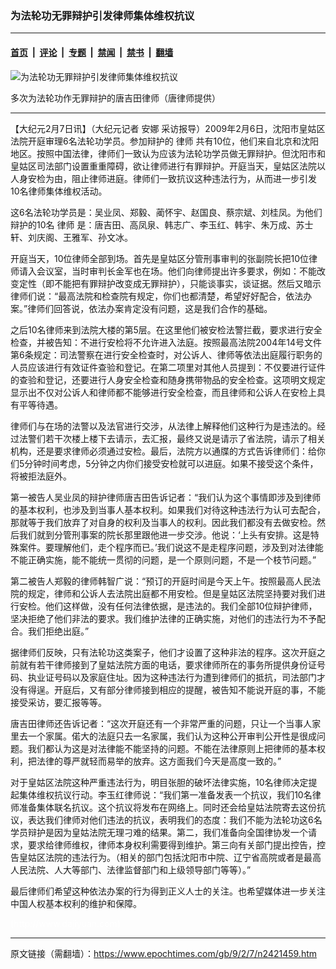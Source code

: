 ### 为法轮功无罪辩护引发律师集体维权抗议

---

#### [首页](../../../..?n2421459) &nbsp;|&nbsp; [评论](../../../../../epoch-comment?n2421459) &nbsp;|&nbsp; [专题](../../../../../epoch-special?n2421459) &nbsp;|&nbsp; [禁闻](../../../../../epoch-news?n2421459) &nbsp;|&nbsp; [禁书](../../../../../books?n2421459) &nbsp;|&nbsp; [翻墙](https://github.com/gfw-breaker/nogfw/blob/master/README.md?n2421459)


<div><img alt="为法轮功无罪辩护引发律师集体维权抗议" class="attachment-djy_600_400 size-djy_600_400 wp-post-image" src="https://i.epochtimes.com/assets/uploads/2009/02/902070315351915-600x400.jpg"/>
<div class="caption">
 <p>
  多次为法轮功作无罪辩护的唐吉田律师（唐律师提供）
 </p>
</div></div><hr/><div class="post_content" id="artbody" itemprop="articleBody">
 <!-- article content begin -->
 <p>
  【大纪元2月7日讯】（大纪元记者
  <ok href="https://www.epochtimes.com/gb/tag/%E5%AE%89%E5%A8%9C.html">
   安娜
  </ok>
  采访报导）2009年2月6日，沈阳市皇姑区法院开庭审理6名法轮功学员。参加辩护的
  <ok href="https://www.epochtimes.com/gb/tag/%E5%BE%8B%E5%B8%88.html">
   律师
  </ok>
  共有10位，他们来自北京和沈阳地区。按照中国法律，律师们一致认为应该为法轮功学员做无罪辩护。但沈阳市和皇姑区司法部门设置重重障碍，欲让律师进行有罪辩护。开庭当天，皇姑区法院以人身安检为由，阻止律师进庭。律师们一致抗议这种违法行为，从而进一步引发10名律师集体维权活动。
 </p>
 <p>
  这6名法轮功学员是：吴业凤、郑毅、蔺怀宇、赵国良、蔡宗斌、刘桂凤。为他们辩护的10名
  <ok href="https://www.epochtimes.com/gb/tag/%E5%BE%8B%E5%B8%88.html">
   律师
  </ok>
  是：唐吉田、高凤泉、韩志广、李玉红、韩宇、朱万成、苏士轩、刘庆阁、王雅军、孙文冰。
 </p>
 <p>
  开庭当天，10位律师全部到场。首先是皇姑区分管刑事审判的张副院长把10位律师请入会议室，当时审判长金军也在场。他们向律师提出许多要求，例如：不能改变定性（即不能把有罪辩护改变成无罪辩护），只能谈事实，谈证据。然后又暗示律师们说：“最高法院和检查院有规定，你们也都清楚，希望好好配合，依法办案。”律师们回答说，依法办案肯定没有问题，这是我们合作的基础。
 </p>
 <p>
  之后10名律师来到法院大楼的第5层。在这里他们被安检法警拦截，要求进行安全检查，并被告知：不进行安检将不允许进入法庭。按照最高法院2004年14号文件第6条规定：司法警察在进行安全检查时，对公诉人、律师等依法出庭履行职务的人员应该进行有效证件查验和登记。在第二项里对其他人员提到：不仅要进行证件的查验和登记，还要进行人身安全检查和随身携带物品的安全检查。这项明文规定显示出不仅对公诉人和律师都不能够进行安全检查，而且律师和公诉人在安检上具有平等待遇。
 </p>
 <p>
  律师们与在场的法警以及法官进行交涉，从法律上解释他们这种行为是违法的。经过法警们若干次楼上楼下去请示，去汇报，最终又说是请示了省法院，请示了相关机构，还是要求律师必须通过安检。最后，法院方以通牒的方式告诉律师们：给你们5分钟时间考虑，5分钟之内你们接受安检就可以进庭。如果不接受这个条件，将被拒法庭外。
 </p>
 <p>
  第一被告人吴业凤的辩护律师唐吉田告诉记者：“我们认为这个事情即涉及到律师的基本权利，也涉及到当事人基本权利。如果我们对待这种违法行为认可去配合，那就等于我们放弃了对自身的权利及当事人的权利。因此我们都没有去做安检。然后我们就到分管刑事案的院长那里跟他进一步交涉。他说：‘上头有安排。这是特殊案件。要理解他们，走个程序而已。’我们说这不是走程序问题，涉及到对法律能不能正确实施，能不能统一贯彻的问题，是一个原则问题，不是一个枝节问题。”
 </p>
 <p>
  第二被告人郑毅的律师韩智广说：“预订的开庭时间是今天上午。按照最高人民法院的规定，律师和公诉人去法院出庭都不用安检。但是皇姑区法院坚持要对我们进行安检。他们这样做，没有任何法律依据，是违法的。我们全部10位辩护律师，坚决拒绝了他们非法的要求。我们维护法律的正确实施，对他们的违法行为不予配合。我们拒绝出庭。”
 </p>
 <p>
  据律师们反映，只有法轮功这类案子，他们才设置了这种非法的程序。这次开庭之前就有若干律师接到了皇姑法院方面的电话，要求律师所在的事务所提供身份证号码、执业证号码以及家庭住址。因为这种违法行为遭到律师们的抵抗，司法部门才没有得逞。开庭后，又有部分律师接到相应的提醒，被告知不能说开庭的事，不能接受采访，要汇报等等。
 </p>
 <p>
  唐吉田律师还告诉记者：“这次开庭还有一个非常严重的问题，只让一个当事人家里去一个家属。偌大的法庭只去一名家属，我们认为这种公开审判公开性是很成问题。我们都认为这是对法律能不能坚持的问题。不能在法律原则上把律师的基本权利，把法律的尊严就轻而易举的放弃。这方面我们今天是高度一致的。”
 </p>
 <p>
  对于皇姑区法院这种严重违法行为，明目张胆的破坏法律实施，10名律师决定提起集体维权抗议行动。李玉红律师说：“我们第一准备发表一个抗议，我们10名律师准备集体联名抗议。这个抗议将发布在网络上。同时还会给皇姑法院寄去这份抗议，表达我们律师对他们违法的抗议，表明我们的态度：我们不能为法轮功这6名学员辩护是因为皇姑法院无理刁难的结果。第二，我们准备向全国律协发一个请求，要求给律师维权，律师本身权利需要得到维护。第三向有关部门提出控告，控告皇姑区法院的违法行为。（相关的部门包括沈阳市中院、辽宁省高院或者是最高人民法院、人大等部门、法律监督部门和上级领导部门等等）。”
 </p>
 <p>
  最后律师们希望这种依法办案的行为得到正义人士的关注。也希望媒体进一步关注中国人权基本权利的维护和保障。
 </p>
 <p>
  <font color="#ffffff">
   (http://www.dajiyuan.com)
  </font>
 </p>
 <!-- article content end -->
 <div id="below_article_ad">
 </div>
</div>


---

原文链接（需翻墙）：https://www.epochtimes.com/gb/9/2/7/n2421459.htm